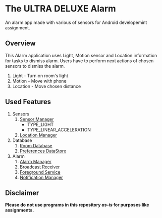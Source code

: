 # The ULTRA DELUXE Alarm
An alarm app made with various of sensors for Android developemint assignment.

## Overview
This Alarm application uses Light, Motion sensor and Location information for tasks to dismiss alarm.
Users have to perform next actions of chosen sensors to dismiss the alarm.
1. Light - Turn on room's light
1. Motion - Move with phone
1. Location - Move chosen distance 

## Used Features
1. Sensors
    1. [Sensor Manager](https://developer.android.com/guide/topics/sensors/sensors_overview)
        * TYPE_LIGHT
        * TYPE_LINEAR_ACCELERATION
    1. [Location Manager](https://developer.android.com/reference/android/location/LocationManager)
1. Database
    1. [Room Database](https://developer.android.com/training/data-storage/room)
    1. [Preferences DataStore](https://developer.android.com/topic/libraries/architecture/datastore)
1. Alarm
    1. [Alarm Manager](https://developer.android.com/reference/android/app/AlarmManager)
    1. [Broadcast Receiver](https://developer.android.com/reference/android/content/BroadcastReceiver)
    1. [Foreground Service](https://developer.android.com/guide/components/foreground-services)
    1. [Notification Manager](https://developer.android.com/reference/android/app/NotificationManager)

## Disclaimer
**Please do not use programs in this repository *as-is* for purposes like assignments.**
